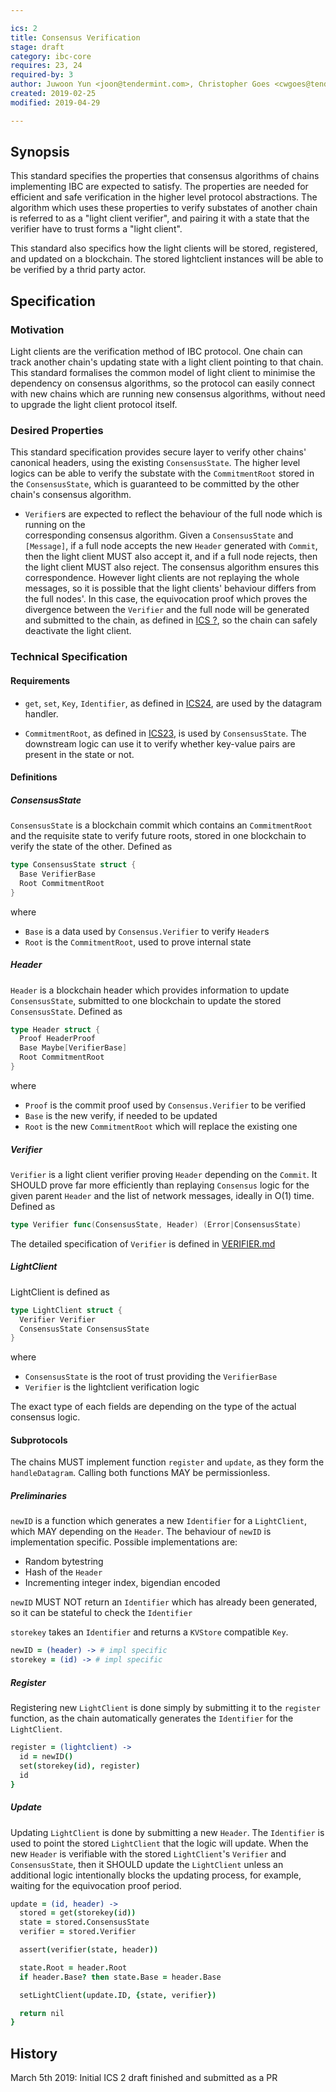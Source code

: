 ```yaml
---

ics: 2
title: Consensus Verification
stage: draft
category: ibc-core
requires: 23, 24
required-by: 3
author: Juwoon Yun <joon@tendermint.com>, Christopher Goes <cwgoes@tendermint.com>
created: 2019-02-25
modified: 2019-04-29

---
```


## Synopsis

This standard specifies the properties that consensus algorithms of chains implementing IBC are
expected to satisfy. The properties are needed for efficient and safe verification in the higher
level protocol abstractions. The algorithm which uses these properties to verify substates of
another chain is referred to as a "light client verifier", and pairing it with a state that the
verifier have to trust forms a "light client".

This standard also specifics how the light clients will be stored, registered, and updated on a
blockchain. The stored lightclient instances will be able to be verified by a thrid party actor.

## Specification

### Motivation

Light clients are the verification method of IBC protocol. One chain can track another chain's
updating state with a light client pointing to that chain. This standard formalises the common
model of light client to minimise the dependency on consensus algorithms, so the protocol can
easily connect with new chains which are running new consensus algorithms, without need to
upgrade the light client protocol itself.

<!--
`FullNode`s are procedures running a `Consensus`. Given a `([Transaction], Commit)`, a
`FullNode` can compute the result `ConsensusState` that the `Consensus` is expected to commit on
with the same `[Transaction]`, if exists.
--->
### Desired Properties

This standard specification provides secure layer to verify other chains' canonical headers,
using the existing `ConsensusState`. The higher level logics can be able to verify the substate
with the `CommitmentRoot` stored in the `ConsensusState`, which is guaranteed to be committed by
the other chain's consensus algorithm.

* `Verifier`s are expected to reflect the behaviour of the full node which is running on the  
corresponding consensus algorithm. Given a `ConsensusState` and `[Message]`, if a full node
accepts the new `Header` generated with `Commit`, then the light client MUST also accept it,
and if a full node rejects, then the light client MUST also reject. The consensus algorithm
ensures this correspondence. However light clients are not replaying the whole messages, so it
is possible that the light clients' behaviour differs from the full nodes'. In this case, the
equivocation proof which proves the divergence between the `Verifier` and the full node will be
generated and submitted to the chain, as defined in
[ICS ?](https://github.com/cosmos/ics/issues/53), so the chain can safely deactivate the
light client.

### Technical Specification

#### Requirements

* `get`, `set`, `Key`, `Identifier`, as defined in [ICS24](https://github.com/cosmos/ics/pull/75),
are used by the datagram handler.

* `CommitmentRoot`, as defined in [ICS23](https://github.com/cosmos/ics/pull/74), is used by
`ConsensusState`. The downstream logic can use it to verify whether key-value pairs are present
in the state or not.

#### Definitions

##### ConsensusState

`ConsensusState` is a blockchain commit which contains an `CommitmentRoot` and the requisite
state to verify future roots, stored in one blockchain to verify the state of the other.
Defined as

```go
type ConsensusState struct {
  Base VerifierBase
  Root CommitmentRoot
}
```
where
  * `Base` is a data used by `Consensus.Verifier` to verify `Header`s
  * `Root` is the `CommitmentRoot`, used to prove internal state

##### Header

`Header` is a blockchain header which provides information to update `ConsensusState`,
submitted to one blockchain to update the stored `ConsensusState`.
Defined as

```go
type Header struct {
  Proof HeaderProof
  Base Maybe[VerifierBase]
  Root CommitmentRoot
}
```
where
  * `Proof` is the commit proof used by `Consensus.Verifier` to be verified
  * `Base` is the new verify, if needed to be updated
  * `Root` is the new `CommitmentRoot` which will replace the existing one

##### Verifier

`Verifier` is a light client verifier proving `Header` depending on the `Commit`.
It SHOULD prove far more efficiently than replaying `Consensus` logic
for the given parent `Header` and the list of network messages, ideally in O(1) time.
Defined as

```go
type Verifier func(ConsensusState, Header) (Error|ConsensusState)
```

The detailed specification of `Verifier` is defined in [VERIFIER.md](./VERIFIER.md)

##### LightClient

LightClient is defined as
```go
type LightClient struct {
  Verifier Verifier
  ConsensusState ConsensusState
}
```
where
  * `ConsensusState` is the root of trust providing the `VerifierBase`
  * `Verifier` is the lightclient verification logic

The exact type of each fields are depending on the type of the actual consensus logic.

#### Subprotocols

The chains MUST implement function `register` and `update`, as they form the `handleDatagram`.
Calling both functions MAY be permissionless.

##### Preliminaries

`newID` is a function which generates a new `Identifier` for a `LightClient`, which MAY depending
on the `Header`. The behaviour of `newID` is implementation specific. Possible implementations are:

* Random bytestring
* Hash of the `Header`
* Incrementing integer index, bigendian encoded

`newID` MUST NOT return an `Identifier` which has already been generated, so it can be stateful to check
the `Identifier`

`storekey` takes an `Identifier` and returns a `KVStore` compatible `Key`.

```coffee
newID = (header) -> # impl specific
storekey = (id) -> # impl specific
```

##### Register

Registering new `LightClient` is done simply by submitting it to the `register` function,
as the chain automatically generates the `Identifier` for the `LightClient`.

```coffee
register = (lightclient) ->
  id = newID()
  set(storekey(id), register)
  id
}
```

##### Update

Updating `LightClient` is done by submitting a new `Header`. The `Identifier` is used to point the
stored `LightClient` that the logic will update. When the new `Header` is verifiable with
the stored `LightClient`'s `Verifier` and `ConsensusState`, then it SHOULD update the
`LightClient` unless an additional logic intentionally blocks the updating process, for example,
waiting for the equivocation proof period.

```coffee
update = (id, header) ->
  stored = get(storekey(id))
  state = stored.ConsensusState
  verifier = stored.Verifier

  assert(verifier(state, header))

  state.Root = header.Root
  if header.Base? then state.Base = header.Base

  setLightClient(update.ID, {state, verifier})

  return nil
}
```

<!--

### Example Implementation

An example blockchain `B` runs on a single operator consensus algorithm, called `Op`. If a
block is signed by the operator, then it is valid. The operator signing key can be changed while
the chain is running. In that case, the new header stores the updated pubkey.

`H` contains a `KVStoreRoot`. The internal `KVStore`'s Merkle root is stored as the `KVStoreRoot`.

#### Consensus

`B` is defined as `(Op, Gen, [H])`. `B` satisfies `Blockchain`:

```
TX = RegisterLightClient | UpdateLightClient | ChangeOperator(Pubkey)

function commit(cs :: State, txs :: [TX]) returns H {
  newpubkey := c.Pubkey

  foreach tx in txs:
    case RegisterLightClient:
      register(tx)
    case UpdateLightClient:
      update(tx)
    case ChangeOperator(pubkey):
      newpubkey = pubkey

  root := getMerkleRoot()
  result := H(_, newpubkey, root)
  result.Sig := Privkey.Sign(result)
  return result
}

function verify(rot :: CS, h :: H) returns rot.Pubkey.VerifySignature(h.Sig)

Op = (commit, verify)

Gen = CS(InitialPubkey, EmptyLogStore)
```

The `[H]` is generated by `Op.commit`, recursively applied on the genesis and its successors.
The `[TX]` applied on the `Op.commit` can be any value, but when the `B` is instantiated
in the real world, the `[TX]` is fixed to a single value to satisfy consensus properties. In
this example, we assume that it is enforced by a legal authority.

#### ConsensusState

Type `CS` is defined as `(Pubkey, LogStore)`. `CS` satisfies `ConsensusState`:

```
function CS.base() returns CS.Pubkey
function CS.root() returns CS.LogStore
```

#### Header

Type `H` is defined as `(Sig, Maybe<Pubkey>, LogStore)`. `H` satisfies `Header`:

```
function H.proof() returns H.Sig
function H.base() returns H.Pubkey
function H.root() returns H.LogStore
```

-->

## History

March 5th 2019: Initial ICS 2 draft finished and submitted as a PR
